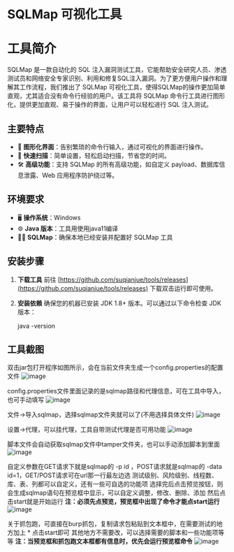# SQLMap 可视化工具

# 工具简介

SQLMap 是一款自动化的 SQL 注入漏洞测试工具，它能帮助安全研究人员、渗透测试员和网络安全专家识别、利用和修复SQL注入漏洞。为了更方便用户操作和理解其工作流程，我们推出了 SQLMap 可视化工具，使得SQLMap的操作更加简单直观，尤其适合没有命令行经验的用户。该工具将 SQLMap 命令行工具进行图形化，提供更加直观、易于操作的界面，让用户可以轻松进行 SQL 注入测试。

## 主要特点

* 🎯 **图形化界面**：告别繁琐的命令行输入，通过可视化的界面进行操作。
* 🚀 **快速扫描**：简单设置，轻松启动扫描，节省您的时间。
* 🛠️ **高级功能**：支持 SQLMap 的所有高级功能，如自定义 payload、数据库信息泄露、Web 应用程序防护绕过等。

## 环境要求

* 🖥️ **操作系统**：Windows
* ⚙️ **Java 版本**：工具用使用java11编译
* 🧑‍💻 **SQLMap**：确保本地已经安装并配置好 SQLMap 工具

## 安装步骤

1. **下载工具**
    前往 [https://github.com/suqianjue/tools/releases](https://github.com/suqianjue/tools/releases) 下载双击运行即可使用。
2. **安装依赖**
    确保您的机器已安装 JDK 1.8+ 版本。可以通过以下命令检查 JDK 版本：

    java -version

## 工具截图
双击jar包打开程序如图所示，会在当前文件夹生成一个config.properties的配置文件
![image](https://github.com/user-attachments/assets/aae3db97-0efa-492f-b71c-58a8b46eebd2)


config.properties文件里面记录的是sqlmap路径和代理信息，可在工具中导入，也可手动填写
![image](https://github.com/user-attachments/assets/89f46e4d-ff91-4498-b669-290600e45180)

文件->导入sqlmap，选择sqlmap文件夹就可以了(不用选择具体文件)
![image](https://github.com/user-attachments/assets/d685fb2c-292c-490e-ad6c-ed798306c085)

设置->代理，可以挂代理，工具自带测试代理是否可用功能
![image](https://github.com/user-attachments/assets/891dbd92-f716-47bc-8376-ab5c02a52d0e)


脚本文件会自动获取sqlmap文件中tamper文件夹，也可以手动添加脚本到里面
![image](https://github.com/user-attachments/assets/6255cf57-2c0b-48a0-819f-1ecd82a7130c)

自定义参数在GET请求下就是sqlmap的 -p id ，POST请求就是sqlmap的 -data id=1，GET/POST请求可在url那一行最左边选
测试级别、风险级别、线程数、库、表、列都可以自定义，还有一些可自选的功能项
选择完后点击预览按钮，则会生成sqlmap语句在预览框中显示，可以自定义调整，修改、删除、添加
然后点击start就是开始运行
**注：必须先点预览，预览框中出现了命令才能点start运行**
![image](https://github.com/user-attachments/assets/83e4b346-4141-4d97-a2c3-0198f49c202a)

关于抓包跑，可直接在burp抓包，复制请求包粘贴到文本框中，在需要测试的地方加上 * 点击start即可
其他地方不需要改，可以选择需要的脚本和一些功能项等等
**注：当预览框和抓包跑文本框都有信息时，优先会运行预览框命令**
![image](https://github.com/user-attachments/assets/3ebf9761-826e-420f-a2db-90433fe2ef12)


